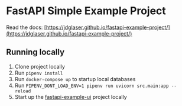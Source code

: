 # FastAPI Simple Example Project

Read the docs: [https://jdglaser.github.io/fastapi-example-project/](https://jdglaser.github.io/fastapi-example-project/)

## Running locally

1. Clone project locally
2. Run `pipenv install`
3. Run `docker-compose up` to startup local databases
4. Run `PIPENV_DONT_LOAD_ENV=1 pipenv run uvicorn src.main:app --reload`
5. Start up the [fastapi-example-ui](https://github.com/jdglaser/fastapi-example-project-ui) project locally 
